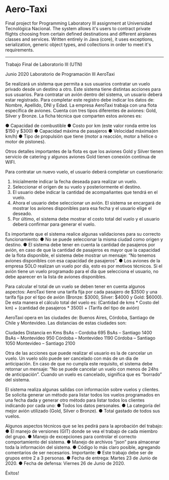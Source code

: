 # Aero-Taxi

Final project for Programming Laboratory III assignment at Universidad Tecnológica Nacional.
The system allows it's users to contract private flights choosing from certain defined destinations and different airplanes classes and services. Written entirely in Java (core), it uses exceptions, serialization, generic object types, and collections in order to meet it's requirements.

-----------------------------------------------------------------------------------------------------------------------------------------------

Trabajo Final de Laboratorio III (UTN)

Junio 2020
Laboratorio de Programación III
AeroTaxi

Se realizará un sistema que permita a sus usuarios contratar un vuelo privado
desde un destino a otro. Este sistema tiene distintas acciones para sus usuarios.
Para contratar un avión dentro del sistema, un usuario deberá estar registrado.
Para completar este registro debe indicar los datos de: Nombre, Apellido, DNI y Edad.
La empresa AeroTaxi trabaja con una flota específica de aviones. Cuenta con tres
tipos diferentes de aviones: Gold, Silver y Bronze. La ficha técnica que comparten estos
aviones es:

● Capacidad de combustible
● Costo por km (este valor ronda entre los $150 y $300)
● Capacidad máxima de pasajeros
● Velocidad máxima(en km/h)
● Tipo de propulsión que tiene (motor a reacción, motor a hélice o motor de
pistones).

Otros detalles importantes de la flota es que los aviones Gold y Silver tienen
servicio de catering y algunos aviones Gold tienen conexión continua de WIFI.

Para contratar un nuevo vuelo, el usuario deberá completar un cuestionario:
1. Inicialmente indicar la fecha deseada para realizar un vuelo.
2. Seleccionar el origen de su vuelo y posteriormente el destino.
3. El usuario debe indicar la cantidad de acompañantes que tendrá en el vuelo.
4. Ahora el usuario debe seleccionar un avión. El sistema se encargará de
mostrar los aviones disponibles para esa fecha y el usuario elige el deseado.
5. Por último, el sistema debe mostrar el costo total del vuelo y el usuario
deberá confirmar para generar el vuelo.

Es importante que el sistema realice algunas validaciones para su correcto
funcionamiento:
● No se puede seleccionar la misma ciudad como origen y destino.
● El sistema debe tener en cuenta la cantidad de pasajeros por avión, en caso
de que la cantidad de pasajeros es mayor que la capacidad de la flota
disponible, el sistema debe mostrar un mensaje: “No tenemos aviones
disponibles con esa capacidad de pasajeros”.
● Los aviones de la empresa SOLO realizan un vuelo por día, esto es por
motivos técnicos. Si el avión tiene un vuelo programado para el día que
selecciona el usuario, no debe aparecer en la lista de aviones disponibles.

Para calcular el total de un vuelo se deben tener en cuenta algunos aspectos:
AeroTaxi tiene una tarifa fija por cada pasajero de $3500 y una tarifa fija por el tipo de
avión (Bronze: $3000, Silver: $4000 y Gold: $6000). 
De esta manera el cálculo total del vuelo es:
(Cantidad de kms * Costo del km) + (cantidad de pasajeros * 3500) + (Tarifa del tipo
de avión)

AeroTaxi opera en las ciudades de: Buenos Aires, Córdoba, Santiago de Chile y
Montevideo. Las distancias de estas ciudades son:

Ciudades Distancia en Kms
BsAs – Cordoba 695
BsAs – Santiago 1400
BsAs – Montevideo 950
Córdoba – Montevideo 1190
Córdoba – Santiago 1050
Montevideo – Santiago 2100

Otra de las acciones que puede realizar el usuario es la de cancelar un vuelo. Un
vuelo sólo puede ser cancelado con más de un día de anticipación. En caso de que no
cumpla este requisito, el sistema debe retornar un mensaje:
“No se puede cancelar un vuelo con menos de 24hs de anticipación”.
Cuando un vuelo es cancelado, significa que es “borrado” del sistema.

El sistema realiza algunas salidas con información sobre vuelos y clientes. Se
solicita generar un método para listar todos los vuelos programados en una fecha dada y
generar otro método para listar todos los clientes indicando por cada uno:
● Todos los datos personales.
● La categoría del mejor avión utilizado (Gold, Silver o Bronze).
● Total gastado de todos sus vuelos.

Algunos aspectos técnicos que se les pedirá para la aprobación
del trabajo:
● El manejo de versiones (GIT) donde se vea el trabajo de cada miembro del
grupo.
● Manejo de excepciones para controlar el correcto comportamiento del
sistema.
● Manejo de archivos “json” para almacenar toda la información del sistema.
● Código lo más claro posible, agregando comentarios de ser necesarios.
Importante:
● Este trabajo debe ser de grupos entre 2 a 3 personas.
● Fecha de entrega: Martes 23 de Junio de 2020.
● Fecha de defensa: Viernes 26 de Junio de 2020.

Éxitos!
